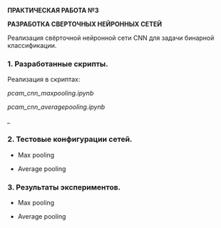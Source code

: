 **ПРАКТИЧЕСКАЯ РАБОТА №3**


**РАЗРАБОТКА СВЕРТОЧНЫХ НЕЙРОННЫХ СЕТЕЙ**

Реализация свёрточной нейронной сети CNN для задачи бинарной классификации.

### 1. Разработанные скрипты.
Реализация в скриптах:

 *pcam_cnn_maxpooling.ipynb*
 
 
 *pcam_cnn_averagepooling.ipynb*
 
 
 *_*
 
 
### 2. Тестовые конфигурации сетей.

- Max pooling


- Average pooling



### 3. Результаты экспериментов.

- Max pooling


- Average pooling